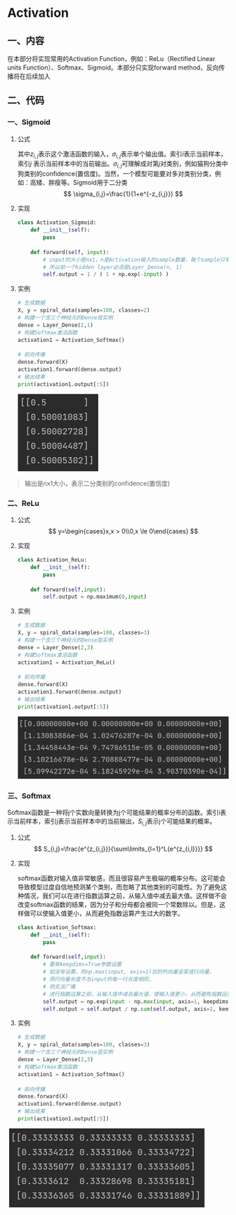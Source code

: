 # Activation

## 一、内容

在本部分将实现常用的Activation Function，例如：ReLu（Rectified Linear units Function）、Softmax、Sigmoid。本部分只实现forward method，反向传播将在后续加入

## 二、代码

### 一、Sigmoid

1. 公式

   其中$z_{i,j}$表示这个激活函数的输入，$\sigma_{i,j}$表示单个输出值。索引$i$表示当前样本，索引$j$ 表示当前样本中的当前输出。$\sigma_{i,j}$可理解成对第$j$对类别，例如猫狗分类中狗类别的confidence(置信度)。当然，一个模型可能要对多对类别分类，例如：高矮、胖瘦等。Sigmoid用于二分类
   $$
   \sigma_{i,j}=\frac{1}{1+e^{-z_{i,j}}}
   $$

2. 实现

   ~~~py
   class Activation_Sigmoid:
       def __init__(self):
           pass
   
       def forward(self, input):
           # input的大小是nx1，n是Activation输入的sample数量，每个sample只有一个维度。
           # 所以前一个hidden layer必须是Layer_Dense(n, 1)
           self.output = 1 / ( 1 + np.exp(-input) )
   ~~~

   

3. 实例

   ~~~py
   # 生成数据
   X, y = spiral_data(samples=100, classes=2)
   # 构建一个含三个神经元的Dense层实例
   dense = Layer_Dense(2,1)
   # 构建Softmax激活函数
   activation1 = Activation_Softmax()
   
   # 前向传播
   dense.forward(X)
   activation1.forward(dense.output)
   # 输出结果
   print(activation1.output[:5])
   ~~~

   ![image-20230807190723399](https://raw.githubusercontent.com/HX-1234/NoteImage/main/202308071907435.png)

> 输出是nx1大小，表示二分类别的confidence(置信度)

### 二、ReLu

1. 公式
   $$
   y=\begin{cases}x,x > 0\\0,x \le 0\end{cases}
   $$
   

2. 实现

   ~~~python
   class Activation_ReLu:
       def __init__(self):
           pass
   
       def forward(self,input):
           self.output = np.maximum(0,input)
   ~~~

   

3. 实例

   ~~~python
   # 生成数据
   X, y = spiral_data(samples=100, classes=3)
   # 构建一个含三个神经元的Dense层实例
   dense = Layer_Dense(2,3)
   # 构建Softmax激活函数
   activation1 = Activation_ReLu()
   
   # 前向传播
   dense.forward(X)
   activation1.forward(dense.output)
   # 输出结果
   print(activation1.output[:5])
   ~~~

   ![image-20230807193322759](https://raw.githubusercontent.com/HX-1234/NoteImage/main/202308071933795.png)

### 三、Softmax

​		Softmax函数是一种将j个实数向量转换为j个可能结果的概率分布的函数。索引i表示当前样本，索引j表示当前样本中的当前输出，$S_{i,j}$表示j个可能结果的概率。

  1. 公式
     $$
     S_{i,j}=\frac{e^{z_{i,j}}}{\sum\limits_{l=1}^L{e^{z_{i,l}}}}
     $$
     

  2. 实现

     softmax函数对输入值非常敏感，而且很容易产生极端的概率分布。这可能会导致模型过度自信地预测某个类别，而忽略了其他类别的可能性。为了避免这种情况，我们可以在进行指数运算之前，从输入值中减去最大值。这样做不会改变softmax函数的结果，因为分子和分母都会被同一个常数除以。但是，这样做可以使输入值更小，从而避免指数运算产生过大的数字。

     ~~~python
     class Activation_Softmax:
         def __init__(self):
             pass
     
         def forward(self,input):
             # 要有keepdims=True参数设置
             # 如没有设置，则np.max(input, axis=1)后的列向量会变成行向量，
             # 而行向量长度不与input的每一行长度相同，
             # 则无法广播
             # 进行指数运算之前，从输入值中减去最大值，使输入值更小，从而避免指数运算产生过大的数字
             self.output = np.exp(input - np.max(input, axis=1, keepdims=True))
             self.output = self.output / np.sum(self.output, axis=1, keepdims=True)
     ~~~

     

  3. 实例

     ```python
     # 生成数据
     X, y = spiral_data(samples=100, classes=3)
     # 构建一个含三个神经元的Dense层实例
     dense = Layer_Dense(2,3)
     # 构建Softmax激活函数
     activation1 = Activation_Softmax()
     
     # 前向传播
     dense.forward(X)
     activation1.forward(dense.output)
     # 输出结果
     print(activation1.output[:5])
     ```

​	![image-20230807202215791](https://raw.githubusercontent.com/HX-1234/NoteImage/main/202308072022825.png)



